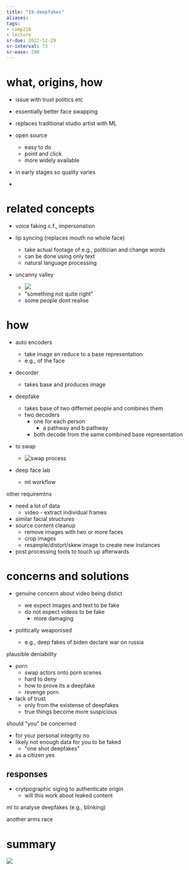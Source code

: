 ```yaml
---
title: "19-deepfakes"
aliases: 
tags: 
- comp210
- lecture
sr-due: 2022-12-29
sr-interval: 73
sr-ease: 290
---
```


# what, origins, how
- issue with trust politics etc

- essentially better face swapping
- replaces traditional studio artist with ML
- open source
	- easy to do
	- point and click
	- more widely available
- in early stages so quality varies
- 

# related concepts
- voice faking c.f., impersonation
- lip syncing (replaces mouth no whole face)
	- take actual footage of e.g., politician and change words
	- can be done using only text
	- natural language processing

- uncanny valley
	- ![](https://i.imgur.com/Jd8Vpv1.png)
	- "something not quite right"
	- some people dont realise

# how
- auto encoders
	- take image an reduce to a base representation
	- e.g., of the face
- decorder
	- takes base and produces image
- deepfake
	- takes base of two differnet people and combines them
	- two decoders
		- one for each person
			- a pathway and b pathway
		- both decode from the same combined base representation

- to swap
	-  ![swap process](https://i.imgur.com/Z0oWuOk.png)

- deep face lab
	- ml workflow

other requiremtns
- need a lot of data
	- video - extract individual frames
- similar facial structures
- source content cleanup
	- remove images with two or more faces
	- crop images
	- resample/distort/skew image to create new instances
- post processing tools to touch up afterwards

# concerns and solutions
- genuine concern about video being distict
	- we expect images and text to be fake
	- do not expect videos to be fake
		- more damaging

- politically weaponised
	- e.g., deep fakes of biden declare war on russia

plausible deniability
- porn
	- swap actors onto porn scenes
	- hard to deny
	- how to prove its a deepfake
	- revenge porn
- lack of trust
	- only from the existense of deepfakes
	- true things become more suspicious


should "you" be concerned
- for your personal integrity no
- likely not enough data for you to be faked
	- "one shot deepfakes"
- as a citizen yes

## responses
- crytpographic siging to authenticate origin
	- will this work about leaked content

ml to analyse deepfakes (e.g., blinking)

another arms race

# summary
![](https://i.imgur.com/H9wv8Bv.png)
